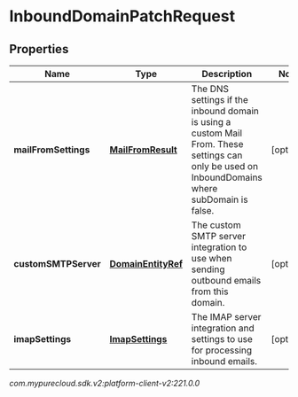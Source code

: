 # InboundDomainPatchRequest


## Properties

| Name | Type | Description | Notes |
| ------------ | ------------- | ------------- | ------------- |
| **mailFromSettings** | [**MailFromResult**](MailFromResult) | The DNS settings if the inbound domain is using a custom Mail From. These settings can only be used on InboundDomains where subDomain is false. |  [optional] |
| **customSMTPServer** | [**DomainEntityRef**](DomainEntityRef) | The custom SMTP server integration to use when sending outbound emails from this domain. |  [optional] |
| **imapSettings** | [**ImapSettings**](ImapSettings) | The IMAP server integration and settings to use for processing inbound emails. |  [optional] |




_com.mypurecloud.sdk.v2:platform-client-v2:221.0.0_
